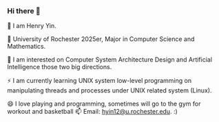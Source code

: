 ### Hi there 👋

🤔 I am Henry Yin.

🔭 University of Rochester 2025er, Major in Computer Science and Mathematics.

🌱 I am interested on Computer System Architecture Design and Artificial Intelligence those two big directions. 

⚡ I am currently learning UNIX system low-level programming on manipulating threads and processes under UNIX related system (Linux). 

😄 I love playing and programming, sometimes will go to the gym for workout and basketball 
📫 Email: hyin12@u.rochester.edu. 
:)

<!--
**Fight-Ronin/Fight-Ronin** is a ✨ _special_ ✨ repository because its `README.md` (this file) appears on your GitHub profile.

Here are some ideas to get you started:

- 🔭 I’m currently working on ...
- 🌱 I’m currently learning ...
- 👯 I’m looking to collaborate on ...
- 🤔 I’m looking for help with ...
- 💬 Ask me about ...
- 📫 How to reach me: ...
- 😄 Pronouns: ...
- ⚡ Fun fact: ...
-->
